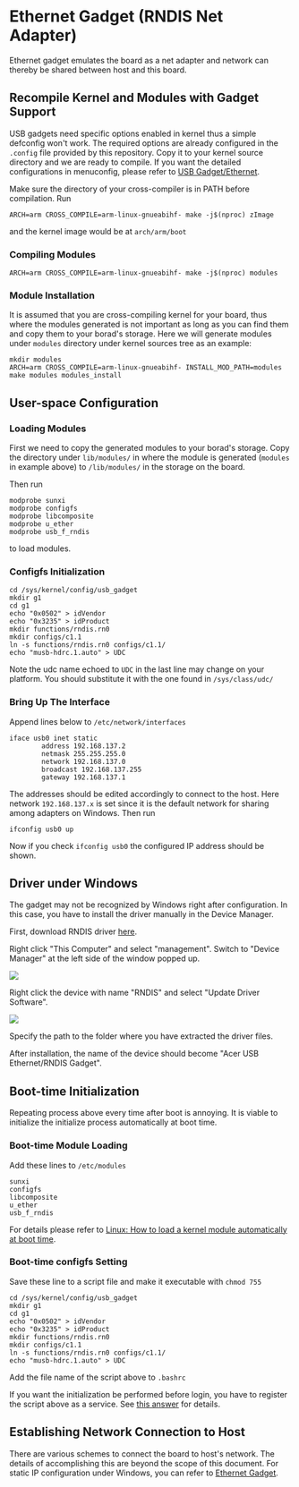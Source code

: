 # Ethernet Gadget (RNDIS Net Adapter)
Ethernet gadget emulates the board as a net adapter and network can thereby be shared between host and this board.
## Recompile Kernel and Modules with Gadget Support
USB gadgets need specific options enabled in kernel thus a simple defconfig won't work. The required options are already configured in the `.config` file provided by this repository. Copy it to your kernel source directory and we are ready to compile. If you want the detailed configurations in menuconfig, please refer to [USB Gadget/Ethernet](https://linux-sunxi.org/USB_Gadget/Ethernet#Mainline_kernel_.28via_configfs.29).

Make sure the directory of your cross-compiler is in PATH before compilation.
Run 
```
ARCH=arm CROSS_COMPILE=arm-linux-gnueabihf- make -j$(nproc) zImage
```
and the kernel image would be at `arch/arm/boot`
### Compiling Modules
```
ARCH=arm CROSS_COMPILE=arm-linux-gnueabihf- make -j$(nproc) modules
```
### Module Installation
It is assumed that you are cross-compiling kernel for your board, thus where the modules generated is not important as long as you can find them and copy them to your borad's storage. Here we will generate modules under `modules` directory under kernel sources tree as an example:
```
mkdir modules
ARCH=arm CROSS_COMPILE=arm-linux-gnueabihf- INSTALL_MOD_PATH=modules make modules modules_install
```
## User-space Configuration

### Loading Modules
First we need to copy the generated modules to your borad's storage. Copy the directory under `lib/modules/` in where the module is generated (`modules` in example above) to `/lib/modules/` in the storage on the board.

Then run
```
modprobe sunxi
modprobe configfs
modprobe libcomposite
modprobe u_ether
modprobe usb_f_rndis
```
to load modules.
### Configfs Initialization

```
cd /sys/kernel/config/usb_gadget
mkdir g1
cd g1
echo "0x0502" > idVendor
echo "0x3235" > idProduct
mkdir functions/rndis.rn0
mkdir configs/c1.1
ln -s functions/rndis.rn0 configs/c1.1/
echo "musb-hdrc.1.auto" > UDC
```
Note the udc name echoed to `UDC` in the last line may change on your platform. You should substitute it with the one found in `/sys/class/udc/`

### Bring Up The Interface
Append lines below to `/etc/network/interfaces`
```
iface usb0 inet static
        address 192.168.137.2
        netmask 255.255.255.0
        network 192.168.137.0
        broadcast 192.168.137.255
        gateway 192.168.137.1
```
The addresses should be edited accordingly to connect to the host. Here network `192.168.137.x` is set since it is the default network for sharing among adapters on Windows.
Then run
```
ifconfig usb0 up
```
Now if you check `ifconfig usb0` the configured IP address should be shown.
## Driver under Windows
The gadget may not be recognized by Windows right after configuration. In this case, you have to install the driver manually in the Device Manager.

First, download RNDIS driver [here](https://www.catalog.update.microsoft.com/Search.aspx?q=32589075-1506-4042-9bc4-a3009153023b).

Right click "This Computer" and select "management". Switch to "Device Manager" at the left side of the window popped up.

![](https://filestore.community.support.microsoft.com/api/images/e7b71a01-756c-41fd-9e15-f36bc90615ae)

Right click the device with name "RNDIS" and select "Update Driver Software".

![](https://www.factoryforward.com/wp-content/uploads/2018/01/11.pi-zero-w-with-laptop-factoryforward.png)

Specify the path to the folder where you have extracted the driver files.

After installation, the name of the device should become "Acer USB Ethernet/RNDIS Gadget".
## Boot-time Initialization
Repeating process above every time after boot is annoying. It is viable to initialize the initialize process automatically at boot time.
### Boot-time Module Loading
Add these lines to `/etc/modules`
```
sunxi
configfs
libcomposite
u_ether
usb_f_rndis
```
For details please refer to [Linux: How to load a kernel module automatically at boot time](https://www.cyberciti.biz/faq/linux-how-to-load-a-kernel-module-automatically-at-boot-time/).
### Boot-time configfs Setting
Save these line to a script file and make it executable with `chmod 755`
```
cd /sys/kernel/config/usb_gadget
mkdir g1
cd g1
echo "0x0502" > idVendor
echo "0x3235" > idProduct
mkdir functions/rndis.rn0
mkdir configs/c1.1
ln -s functions/rndis.rn0 configs/c1.1/
echo "musb-hdrc.1.auto" > UDC
```
Add the file name of the script above to `.bashrc`

If you want the initialization be performed before login, you have to register the script above as a service. See [this answer](https://unix.stackexchange.com/a/529183/445747) for details.

## Establishing Network Connection to Host
There are various schemes to connect the board to host's network. The details of accomplishing this are beyond the scope of this document. For static IP configuration under Windows, you can refer to [Ethernet Gadget](https://learn.adafruit.com/turning-your-raspberry-pi-zero-into-a-usb-gadget/ethernet-gadget).